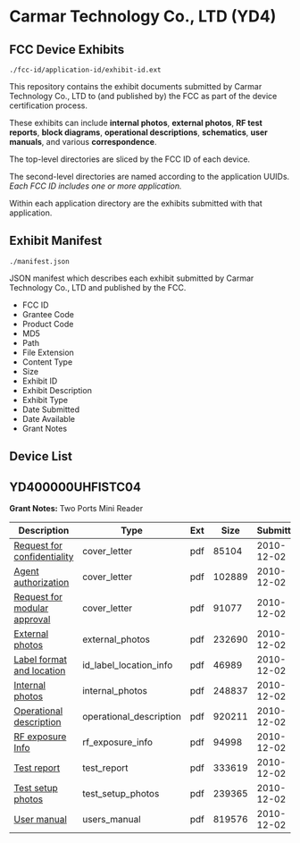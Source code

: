 # Carmar Technology Co., LTD (YD4)
## FCC Device Exhibits

```
./fcc-id/application-id/exhibit-id.ext
```

This repository contains the exhibit documents submitted by Carmar Technology Co., LTD to (and published by) the FCC as part of the device certification process.

These exhibits can include **internal photos**, **external photos**, **RF test reports**, **block diagrams**, **operational descriptions**, **schematics**, **user manuals**, and various **correspondence**.

The top-level directories are sliced by the FCC ID of each device.

The second-level directories are named according to the application UUIDs. *Each FCC ID includes one or more application.*

Within each application directory are the exhibits submitted with that application. 

## Exhibit Manifest

```
./manifest.json
```

JSON manifest which describes each exhibit submitted by Carmar Technology Co., LTD and published by the FCC.

- FCC ID
- Grantee Code
- Product Code
- MD5
- Path
- File Extension
- Content Type
- Size
- Exhibit ID
- Exhibit Description
- Exhibit Type
- Date Submitted
- Date Available
- Grant Notes

## Device List
## YD400000UHFISTC04
**Grant Notes:** Two Ports Mini Reader

| Description | Type | Ext | Size | Submitted | Available |
| ----------- | ---- | --- | ---- | --------- | --------- |
| [Request for confidentiality](YD400000UHFISTC04/a8e51ae9bb757de26646a7d1667d40eb/1384695.pdf) | cover_letter | pdf | 85104 | 2010-12-02 | 2010-12-02 |
| [Agent authorization](YD400000UHFISTC04/a8e51ae9bb757de26646a7d1667d40eb/1384696.pdf) | cover_letter | pdf | 102889 | 2010-12-02 | 2010-12-02 |
| [Request for modular approval](YD400000UHFISTC04/a8e51ae9bb757de26646a7d1667d40eb/1384697.pdf) | cover_letter | pdf | 91077 | 2010-12-02 | 2010-12-02 |
| [External photos](YD400000UHFISTC04/a8e51ae9bb757de26646a7d1667d40eb/1384691.pdf) | external_photos | pdf | 232690 | 2010-12-02 | 2010-12-02 |
| [Label format and location](YD400000UHFISTC04/a8e51ae9bb757de26646a7d1667d40eb/1384700.pdf) | id_label_location_info | pdf | 46989 | 2010-12-02 | 2010-12-02 |
| [Internal photos](YD400000UHFISTC04/a8e51ae9bb757de26646a7d1667d40eb/1384692.pdf) | internal_photos | pdf | 248837 | 2010-12-02 | 2010-12-02 |
| [Operational description](YD400000UHFISTC04/a8e51ae9bb757de26646a7d1667d40eb/1384698.pdf) | operational_description | pdf | 920211 | 2010-12-02 | 2010-12-02 |
| [RF exposure Info](YD400000UHFISTC04/a8e51ae9bb757de26646a7d1667d40eb/1384701.pdf) | rf_exposure_info | pdf | 94998 | 2010-12-02 | 2010-12-02 |
| [Test report](YD400000UHFISTC04/a8e51ae9bb757de26646a7d1667d40eb/1384694.pdf) | test_report | pdf | 333619 | 2010-12-02 | 2010-12-02 |
| [Test setup photos](YD400000UHFISTC04/a8e51ae9bb757de26646a7d1667d40eb/1384693.pdf) | test_setup_photos | pdf | 239365 | 2010-12-02 | 2010-12-02 |
| [User manual](YD400000UHFISTC04/a8e51ae9bb757de26646a7d1667d40eb/1384699.pdf) | users_manual | pdf | 819576 | 2010-12-02 | 2010-12-02 |
